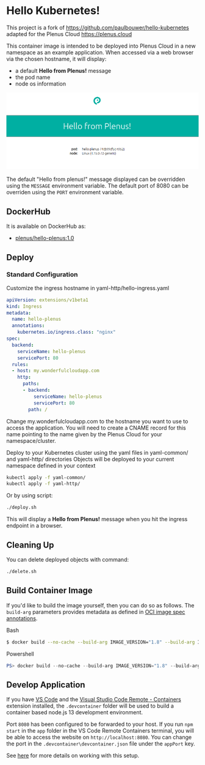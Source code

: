 # Hello Kubernetes!

This project is a fork of https://github.com/paulbouwer/hello-kubernetes adapted for the Plenus Cloud
https://plenus.cloud

This container image is intended to be deployed into Plenus Cloud in a new namespace as an example application.
When accessed via a web browser via the chosen hostname, it will display:
- a default **Hello from Plenus!** message
- the pod name
- node os information

![Hello from plenus! from the hello-kubernetes image](hello-kubernetes.png)

The default "Hello from plenus!" message displayed can be overridden using the `MESSAGE` environment variable. The default port of 8080 can be overriden using the `PORT` environment variable.

## DockerHub

It is available on DockerHub as:

- [plenus/hello-plenus:1.0](https://hub.docker.com/r/plenus/hello-plenus/)

## Deploy

### Standard Configuration

Customize the ingress hostname in yaml-http/hello-ingress.yaml

```yaml
apiVersion: extensions/v1beta1
kind: Ingress
metadata:
  name: hello-plenus
  annotations:
    kubernetes.io/ingress.class: "nginx"
spec:
  backend:
    serviceName: hello-plenus
    servicePort: 80
  rules:
  - host: my.wonderfulcloudapp.com
    http:
      paths:
      - backend:
          serviceName: hello-plenus
          servicePort: 80
        path: /
```

Change my.wonderfulcloudapp.com to the hostname you want to use to access the application.
You will need to create a CNAME record for this name pointing to the name given by the Plenus Cloud for your namespace/cluster.

Deploy to your Kubernetes cluster using the yaml files in yaml-common/ and yaml-http/ directories
Objects will be deployed to your current namespace defined in your context


```bash
kubectl apply -f yaml-common/
kubectl apply -f yaml-http/
```

Or by using script:

```sh
./deploy.sh
```

This will display a **Hello from Plenus!** message when you hit the ingress endpoint in a browser. 

## Cleaning Up

You can delete deployed objects with command:

```sh
./delete.sh
```

## Build Container Image

If you'd like to build the image yourself, then you can do so as follows. The `build-arg` parameters provides metadata as defined in [OCI image spec annotations](https://github.com/opencontainers/image-spec/blob/master/annotations.md).

Bash
```bash
$ docker build --no-cache --build-arg IMAGE_VERSION="1.8" --build-arg IMAGE_CREATE_DATE="`date -u +"%Y-%m-%dT%H:%M:%SZ"`" --build-arg IMAGE_SOURCE_REVISION="`git rev-parse HEAD`" -f Dockerfile -t "hello-kubernetes:1.8" .
```

Powershell
```powershell
PS> docker build --no-cache --build-arg IMAGE_VERSION="1.8" --build-arg IMAGE_CREATE_DATE="$(Get-Date((Get-Date).ToUniversalTime()) -UFormat '%Y-%m-%dT%H:%M:%SZ')" --build-arg IMAGE_SOURCE_REVISION="$(git rev-parse HEAD)" -f Dockerfile -t "hello-kubernetes:1.8" .
```

## Develop Application

If you have [VS Code](https://code.visualstudio.com/) and the [Visual Studio Code Remote - Containers](https://marketplace.visualstudio.com/items?itemName=ms-vscode-remote.remote-containers) extension installed, the `.devcontainer` folder will be used to build a container based node.js 13 development environment. 

Port `8080` has been configured to be forwarded to your host. If you run `npm start` in the `app` folder in the VS Code Remote Containers terminal, you will be able to access the website on `http://localhost:8080`. You can change the port in the `.devcontainer\devcontainer.json` file under the `appPort` key.

See [here](https://code.visualstudio.com/docs/remote/containers) for more details on working with this setup.
